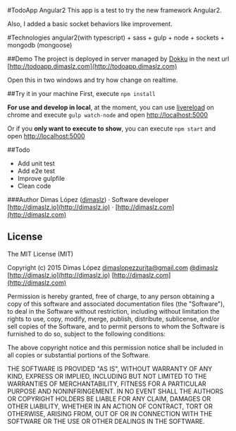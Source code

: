 #TodoApp Angular2
This app is a test to try the new framework Angular2. 

Also, I added a basic socket behaviors like improvement.

#Technologies
angular2(with typescript) + sass + gulp + node + sockets + mongodb (mongoose) 

##Demo
The project is deployed in server managed by [Dokku](https://github.com/dokku/dokku) in the next url [http://todoapp.dimaslz.com](http://todoapp.dimaslz.com)

Open this in two windows and try how change on realtime.

##Try it in your machine
First, execute `npm install`

**For use and develop in local**, at the moment, you can use [livereload](https://chrome.google.com/webstore/detail/livereload/jnihajbhpnppcggbcgedagnkighmdlei?hl=en) on chrome and execute `gulp watch-node` and open [http://localhost:5000](http://localhost:5000)

Or if you **only want to execute to show**, you can execute `npm start` and open [http://localhost:5000](http://localhost:5000)

##Todo
* Add unit test
* Add e2e test
* Improve gulpfile
* Clean code

###Author
Dimas López ([dimaslz](http://twitter.com/dimaslz)) · Software developer  
[http://dimaslz.io](http://dimaslz.io) · [http://dimaslz.com](http://dimaslz.com)

## License

The MIT License (MIT)

Copyright (c) 2015 Dimas López <dimaslopezzurita@gmail.com>
[@dimaslz](http://twitter.com/dimaslz) [http://dimaslz.io](http://dimaslz.io) [http://dimaslz.com](http://dimaslz.com)

Permission is hereby granted, free of charge, to any person obtaining a copy
of this software and associated documentation files (the "Software"), to deal
in the Software without restriction, including without limitation the rights
to use, copy, modify, merge, publish, distribute, sublicense, and/or sell
copies of the Software, and to permit persons to whom the Software is
furnished to do so, subject to the following conditions:

The above copyright notice and this permission notice shall be included in
all copies or substantial portions of the Software.

THE SOFTWARE IS PROVIDED "AS IS", WITHOUT WARRANTY OF ANY KIND, EXPRESS OR
IMPLIED, INCLUDING BUT NOT LIMITED TO THE WARRANTIES OF MERCHANTABILITY,
FITNESS FOR A PARTICULAR PURPOSE AND NONINFRINGEMENT. IN NO EVENT SHALL THE
AUTHORS OR COPYRIGHT HOLDERS BE LIABLE FOR ANY CLAIM, DAMAGES OR OTHER
LIABILITY, WHETHER IN AN ACTION OF CONTRACT, TORT OR OTHERWISE, ARISING FROM,
OUT OF OR IN CONNECTION WITH THE SOFTWARE OR THE USE OR OTHER DEALINGS IN
THE SOFTWARE.